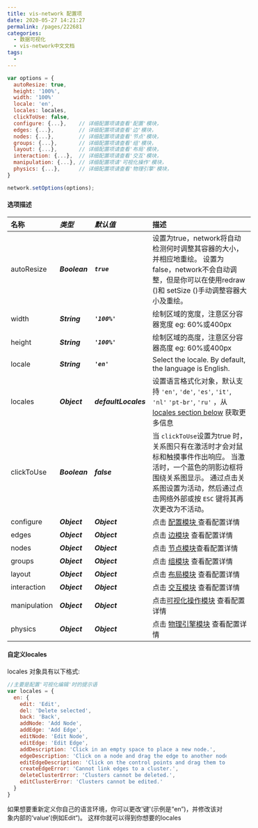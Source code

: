 ```yaml
---
title: vis-network 配置项
date: 2020-05-27 14:21:27
permalink: /pages/222681
categories: 
  - 数据可视化
  - vis-network中文文档
tags: 
  - 
---
```


<style scoped> 
  table { min-width: 560px; }
  thead tr th:nth-child(1),tbody tr td:nth-child(1) { 	width: 94px;} 
  thead tr th:nth-child(2),tbody tr td:nth-child(2) { 	width: 62px;font-style: italic;font-weight: bolder; } 
  thead tr th:nth-child(3),tbody tr td:nth-child(3) { 	width: 109px;font-style: italic;font-weight: bolder;  } 
  thead tr th:nth-child(3),tbody tr td:nth-child(4) { 	min-width: 104px; } 
</style>

```js
var options = {
  autoResize: true,
  height: '100%',
  width: '100%'
  locale: 'en',
  locales: locales,
  clickToUse: false,
  configure: {...},    // 详细配置项请查看'配置'模块，
  edges: {...},        // 详细配置项请查看'边'模块，
  nodes: {...},        // 详细配置项请查看'节点'模块，
  groups: {...},       // 详细配置项请查看'组'模块，
  layout: {...},       // 详细配置项请查看'布局'模块，
  interaction: {...},  // 详细配置项请查看'交互'模块，
  manipulation: {...}, // 详细配置项请'可视化操作'模块，
  physics: {...},      // 详细配置项请查看'物理引擎'模块，
}

network.setOptions(options);
```

#### 选项描述

| 名称         | 类型    | 默认值         | 描述                                                                                                                                                                                                            |
| :----------- | :------ | :------------- | :-------------------------------------------------------------------------------------------------------------------------------------------------------------------------------------------------------------- |
| autoResize   | Boolean | `true`         | 设置为true，network将自动检测何时调整其容器的大小，并相应地重绘。 设置为 false，network不会自动调整，但是你可以在使用redraw ()和 setSize ()手动调整容器大小及重绘。                                             |
| width        | String  | `'100%'`       | 绘制区域的宽度，注意区分容器宽度 eg: 60%或400px                                                                                                                                                                 |
| height       | String  | `'100%'`       | 绘制区域的高度，注意区分容器高度 eg: 60%或400px                                                                                                                                                                 |
| locale       | String  | `'en'`         | Select the locale. By default, the language is English.                                                                                                                                                         |
| locales      | Object  | defaultLocales | 设置语言格式化对象，默认支持 `'en'`, `'de'`, `'es'`, `'it'`, `'nl'` `'pt-br'`, `'ru'` ，从 [locales section below](https://visjs.github.io/vis-network/docs/network/#locales) 获取更多信息                      |
| clickToUse   | Boolean | false          | 当 `clickToUse`设置为true 时，关系图只有在激活时才会对鼠标和触摸事件作出响应。 当激活时，一个蓝色的阴影边框将围绕关系图显示。 通过点击关系图设置为活动，然后通过点击网络外部或按 `ESC` 键将其再次更改为不活动。 |
| configure    | Object  | Object         | 点击 [配置模块 ](/pages/0fa332/)查看配置详情                                                                                                                   |
| edges        | Object  | Object         | 点击 [边模块](/pages/7e4bf1/) 查看配置详情                                                                                                                         |
| nodes        | Object  | Object         | 点击 [节点模块](/pages/43724c/)查看配置详情                                                                                                                        |
| groups       | Object  | Object         | 点击 [组模块](/pages/dcb30f/) 查看配置详情                                                                                                                        |
| layout       | Object  | Object         | 点击 [布局模块](/pages/84ec1c/) 查看配置详情                                                                                                                      |
| interaction  | Object  | Object         | 点击 [交互模块](/pages/9f384a/) 查看配置详情                                                                                                                 |
| manipulation | Object  | Object         | 点击[可视化操作模块](/pages/93e9e5/) 查看配置详情                                                                                                           |
| physics      | Object  | Object         | 点击 [物理引擎模块](/pages/d111d7/) 查看配置详情                                                                                                                 |

#### 自定义locales

locales 对象具有以下格式:

```js
//主要是配置'可视化编辑'时的提示语
var locales = {
  en: {
    edit: 'Edit',
    del: 'Delete selected',
    back: 'Back',
    addNode: 'Add Node',
    addEdge: 'Add Edge',
    editNode: 'Edit Node',
    editEdge: 'Edit Edge',
    addDescription: 'Click in an empty space to place a new node.',
    edgeDescription: 'Click on a node and drag the edge to another node to connect them.',
    editEdgeDescription: 'Click on the control points and drag them to a node to connect to it.',
    createEdgeError: 'Cannot link edges to a cluster.',
    deleteClusterError: 'Clusters cannot be deleted.',
    editClusterError: 'Clusters cannot be edited.'
  }
}
```

如果想要重新定义你自己的语言环境，你可以更改'键'(示例是“en”)，并修改该对象内部的‘value’(例如Edit“)。 这样你就可以得到你想要的locales